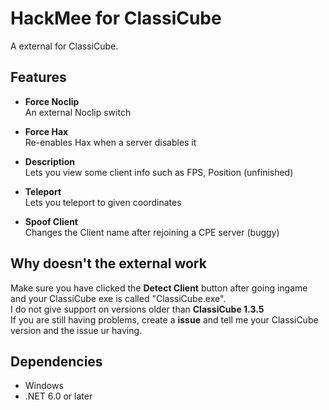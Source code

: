 # HackMee for ClassiCube
A external for ClassiCube.

## Features

- **Force Noclip**  
  An external Noclip switch

- **Force Hax**  
  Re-enables Hax when a server disables it

- **Description**  
  Lets you view some client info such as FPS, Position (unfinished)

- **Teleport**  
  Lets you teleport to given coordinates

- **Spoof Client**  
  Changes the Client name after rejoining a CPE server (buggy)


## Why doesn't the external work
Make sure you have clicked the **Detect Client** button after going ingame and your ClassiCube exe is called "ClassiCube.exe".<br>
I do not give support on versions older than **ClassiCube 1.3.5**<br>
If you are still having problems, create a **issue** and tell me your ClassiCube version and the issue ur having.<br>

## Dependencies
- Windows
- .NET 6.0 or later
